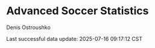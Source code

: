 # Advanced Soccer Statistics
Denis Ostroushko

<!-- gfm -->

Last successful data update: 2025-07-16 09:17:12 CST
